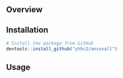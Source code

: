 
<!-- README.md is generated from README.Rmd. Please edit that file -->

## Overview

## Installation

``` r
# Install the package from GitHub
devtools::install_github("yhhc2/ancovall")
```

## Usage
